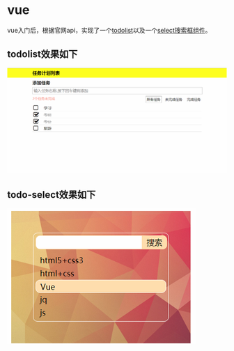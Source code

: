 # vue
vue入门后，根据官网api，实现了一个[todolist](https://dianminggui.github.io/vue/vue-todo/todolist.html)以及一个[select搜索框组件](https://dianminggui.github.io/vue/vue-select/vue-select.html)。
## todolist效果如下
![todolist](https://github.com/dianminggui/vue/blob/master/effect/vue-todo.png)
## todo-select效果如下
![todo-select](https://github.com/dianminggui/vue/blob/master/effect/vue-select.png)
